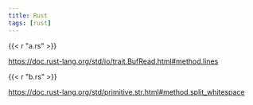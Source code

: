 ```yaml
---
title: Rust
tags: [rust]
---
```


{{< r "a.rs" >}}

<https://doc.rust-lang.org/std/io/trait.BufRead.html#method.lines>

{{< r "b.rs" >}}

<https://doc.rust-lang.org/std/primitive.str.html#method.split_whitespace>
